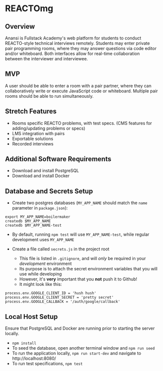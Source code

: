 # REACTOmg

## Overview

Anansi is Fullstack Academy's web platform for students to conduct REACTO-style technical interviews remotely. Students may enter private pair programming rooms, where they may answer questions via code editor and/or whiteboard. Both interfaces allow for real-time collaboration between the interviewer and interviewee.

## MVP

A user should be able to enter a room with a pair partner, where they can collaboratively write or execute JavaScript code or whiteboard. Multiple pair rooms should be able to run simultaneously. 

## Stretch Features

* Rooms specific REACTO problems, with test specs. (CMS features for adding/updating problems or specs)
* LMS integration with pairs
* Exportable solutions
* Recorded interviews

## Additional Software Requirements

* Download and install PostgreSQL
* Download and install Docker 

## Database and Secrets Setup

* Create two postgres databases (`MY_APP_NAME` should match the `name`
  parameter in `package.json`):

```
export MY_APP_NAME=boilermaker
createdb $MY_APP_NAME
createdb $MY_APP_NAME-test
```
* By default, running `npm test` will use `MY_APP_NAME-test`, while regular development uses `MY_APP_NAME`

* Create a file called `secrets.js` in the project root
  * This file is listed in `.gitignore`, and will _only_ be required in your _development_ environment
  * Its purpose is to attach the secret environment variables that you will use while developing
  * However, it's **very** important that you **not** push it to Github! 
  * It might look like this:

```
process.env.GOOGLE_CLIENT_ID = 'hush hush'
process.env.GOOGLE_CLIENT_SECRET = 'pretty secret'
process.env.GOOGLE_CALLBACK = '/auth/google/callback'
```

## Local Host Setup

Ensure that PostgreSQL and Docker are running prior to starting the server locally. 
 
* `npm install`
* To seed the database, open another terminal window and `npm run seed`
* To run the application locally, `npm run start-dev` and navigate to http://localhost:8080/
* To run test specifications, `npm test`
